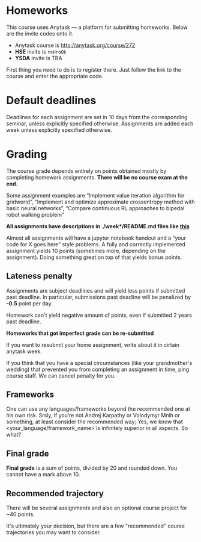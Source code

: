 # Homeworks
This course uses Anytask — a platform for submitting homeworks. Below are the invite codes onto it.

* Anytask course is http://anytask.org/course/272
* **HSE** invite is `reHroOk`
* **YSDA** invite is TBA


First thing you need to do is to register there. Just follow the link to the course and enter the appropriate code.


# Default deadlines
Deadlines for each assignment are set in 10 days from the corresponding seminar, unless explicitly specified otherwise.
Assignments are added each week unless explicitly specified otherwise.


# Grading

The course grade depends entirely on points obtained mostly by completing homework assignments. __There will be no course exam at the end.__

Some assignment examples are “Implement value iteration algorithm for gridworld”, “Implement and optimize approximate crossentropy method with basic neural networks”, “Compare continuous RL approaches to bipedal robot walking problem”

__All assignments have descriptions in ./week*/README.md files like [this](https://github.com/yandexdataschool/Practical_RL/blob/master/week0/README.md)__

Almost all assignments will have a jupyter notebook handout and a “your code for X goes here” style problems.
A fully and correctly implemented assignment yields 10 points (sometimes more, depending on the assignment). Doing something great on top of that yields bonus points.

## Lateness penalty
Assignments are subject deadlines and will yield less points if submitted past deadline.
In particular, submissions past deadline will be penalized by __-0.5__ point per day.

Homework can't yield negative amount of points, even if submitted 2 years past deadline.

__Homeworks that got imperfect grade can be re-submitted__

If you want to resubmit your home assignment, write about it in cirtain anytask week.

If you think that you have a special circumstances (like your grandmother's wedding) that prevented you from completing an assignment in time, ping course staff. We can cancel penalty for you.

## Frameworks
One can use any languages/frameworks beyond the recommended one at his own risk.
Srsly, if you’re not Andrej Karpathy or Volodymyr Mnih or something, at least consider the recommended way;
Yes, we know that <your_language/framework_name> is infinitely superior in all aspects. So what?

## Final grade

__Final grade__ is a sum of points, divided by 20 and rounded down. You cannot have a mark above 10. 


## Recommended trajectory

There will be several assignments and also an optional course project for ~40 points.

It's ultimately your decision, but there are a few "recommended" course trajectories you may want to consider.

